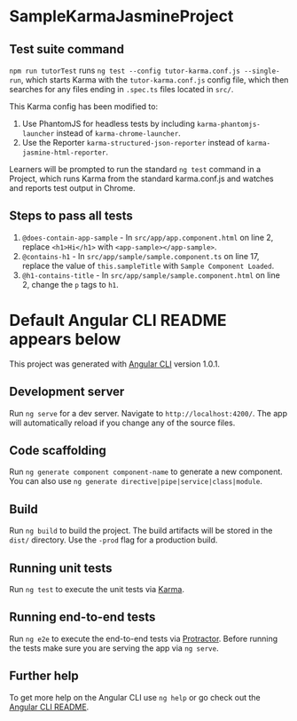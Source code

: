 # SampleKarmaJasmineProject

## Test suite command

`npm run tutorTest` runs `ng test --config tutor-karma.conf.js --single-run`, which starts Karma with the `tutor-karma.conf.js` config file, which then searches for any files ending in `.spec.ts` files located in `src/`.

This Karma config has been modified to:

1. Use PhantomJS for headless tests by including `karma-phantomjs-launcher` instead of `karma-chrome-launcher`.
2. Use the Reporter `karma-structured-json-reporter` instead of `karma-jasmine-html-reporter`.

Learners will be prompted to run the standard `ng test` command in a Project, which runs Karma from the standard karma.conf.js and watches and reports test output in Chrome.

## Steps to pass all tests

1. `@does-contain-app-sample` - In `src/app/app.component.html` on line 2, replace `<h1>Hi</h1>` with `<app-sample></app-sample>`.
2. `@contains-h1` - In `src/app/sample/sample.component.ts` on line 17, replace the value of `this.sampleTitle` with `Sample Component Loaded`.
3. `@h1-contains-title` - In `src/app/sample/sample.component.html` on line 2, change the `p` tags to `h1`.

# Default Angular CLI README appears below

This project was generated with [Angular CLI](https://github.com/angular/angular-cli) version 1.0.1.

## Development server

Run `ng serve` for a dev server. Navigate to `http://localhost:4200/`. The app will automatically reload if you change any of the source files.

## Code scaffolding

Run `ng generate component component-name` to generate a new component. You can also use `ng generate directive|pipe|service|class|module`.

## Build

Run `ng build` to build the project. The build artifacts will be stored in the `dist/` directory. Use the `-prod` flag for a production build.

## Running unit tests

Run `ng test` to execute the unit tests via [Karma](https://karma-runner.github.io).

## Running end-to-end tests

Run `ng e2e` to execute the end-to-end tests via [Protractor](http://www.protractortest.org/).
Before running the tests make sure you are serving the app via `ng serve`.

## Further help

To get more help on the Angular CLI use `ng help` or go check out the [Angular CLI README](https://github.com/angular/angular-cli/blob/master/README.md).
